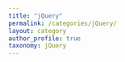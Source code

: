 ```yaml
---
title: "jQuery"
permalink: /categories/jQuery/
layout: category
author_profile: true
taxonomy: jQuery
---
```

